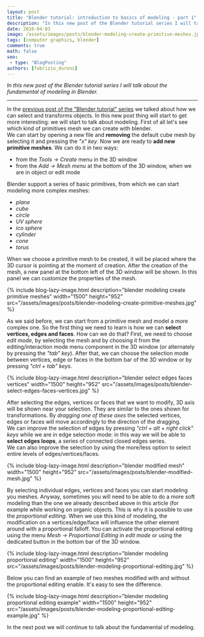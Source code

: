 ```yaml
---
layout: post
title: "Blender tutorial: introduction to basics of modeling - part 1"
description: "In this new post of the Blender tutorial series I will talk about the fundamental of modeling in Blender."
date: 2018-04-03
image: /assets/images/posts/blender-modeling-create-primitive-meshes.jpg
tags: [computer graphics, blender]
comments: true
math: false
seo:
 - type: "BlogPosting"
authors: [fabrizio_duroni] 
---
```


*In this new post of the Blender tutorial series I will talk about the fundamental of modeling in Blender.*

---

In the [previous post of the "Blender tutorial" series](/2018/02/17/blender-tutorial-2-selecting-transforming-objects.html "Blender tutorial: selecting and transforming objects") 
we talked about how we can select and transforms objects. In this new post thing will start to get more interesting: we 
will start to talk about modeling. First of all let's see which kind of primitives mesh we can create with blender.  
We can start by opening a new file and **removing** the default cube mesh by selecting it and pressing the *"x" key*. 
Now we are ready to **add new primitive meshes**. We can do it in two ways:

* from the *Tools -> Create* menu in the 3D window
* from the *Add -> Mesh menu* at the bottom of the 3D window, when we are in object or edit mode

Blender support a series of basic primitives, from which we can start modeling more complex meshes:

* *plane*
* *cube*
* *circle*
* *UV sphere*
* *ico sphere*
* *cylinder*
* *cone*
* *torus*

When we choose a primitive mesh to be created, it will be placed where the 3D cursor is pointing at the moment of 
creation. After the creation of the mesh, a new panel at the bottom left of the 3D window will be shown. In this 
panel we can customize the properties of the mesh.

{% include blog-lazy-image.html description="blender modeling create primitive meshes" width="1500" height="952" src="/assets/images/posts/blender-modeling-create-primitive-meshes.jpg" %}

As we said before, we can start from a primitive mesh and model a more complex one. So the first thing we need to 
learn is how we can **select vertices, edges and faces**. How can we do that? First, we need to choose *edit mode*, by 
selecting the mesh and by choosing it from the editing/interaction mode menu component in the 3D window (or alternately by pressing
 the *"tab" key*). After that, we can choose the selection mode between vertices, edge or faces in the bottom bar of 
 the 3D window or by pressing *"ctrl + tab" keys*.

{% include blog-lazy-image.html description="blender select edges faces vertices" width="1500" height="952" src="/assets/images/posts/blender-select-edges-faces-vertices.jpg" %}

After selecting the edges, vertices or faces that we want to modify, 3D axis will be shown near your selection. They
 are similar to the ones shown for transformations. By *dragging one of these axes* the selected vertices, edges or 
 faces will move accordingly to the direction of the dragging.  
 We can improve the selection of edges by pressing *"ctrl + alt + right click" keys* while we are in edge selection 
 mode: in this way we will be able to **select edges loops**, a series of connected closed edges series.  
  We can also improve the selection by using the more/less option to select entire levels of edges/vertices/faces.  

{% include blog-lazy-image.html description="blender modified mesh" width="1500" height="952" src="/assets/images/posts/blender-modified-mesh.jpg" %}

By selecting individual edges, vertices and faces you can start modeling you meshes. Anyway, sometimes you will need 
to be able to do a more soft modeling than the one we already described above in this article (for example while 
working on organic objects. This is why it is possible to use the *proportional editing*. When we 
use this kind of modeling, the modification on a vertices/edge/face will influence the other element around with a proportional 
 falloff. You can activate the proportional editing using the menu *Mesh -> Proportional Editing* in *edit mode* or 
 using the dedicated button in the bottom bar of the 3D window.
  
{% include blog-lazy-image.html description="blender modeling proportional editing" width="1500" height="952" src="/assets/images/posts/blender-modeling-proportional-editing.jpg" %}

Below you can find an example of two meshes modified with and without the proportional editing enable. It's easy to see the difference.

{% include blog-lazy-image.html description="blender modeling proportional editing example" width="1500" height="952" src="/assets/images/posts/blender-modeling-proportional-editing-example.jpg" %}

In the next post we will continue to talk about the fundamental of modeling.
